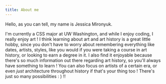 ```yaml
---
title: About me
---
```


Hello, as you can tell, my name is Jessica Mironyuk.

I'm currently a CSS major at UW Washington, and while I enjoy coding, I really enjoy art ! I think learning about art and art history is a great little hobby, since you don't have to worry about remembering everything like dates, artists, styles, like you would if you were taking a course in art history, or looking to earn a degree in it. I also find it enjoyable because there's so much information out there regarding art history, so you'll always have something to learn ! You can also  focus on artists of a certain era, or even *just* architecture throughout history if that's your thing too ! There's just so many possibilities : ) !!

